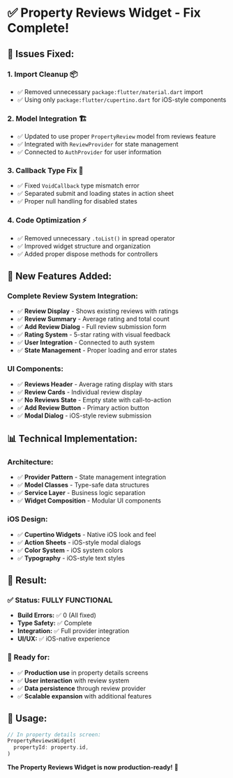 # ✅ Property Reviews Widget - Fix Complete!

## 🔧 **Issues Fixed:**

### 1. **Import Cleanup** 📦
- ✅ Removed unnecessary `package:flutter/material.dart` import
- ✅ Using only `package:flutter/cupertino.dart` for iOS-style components

### 2. **Model Integration** 🏗️
- ✅ Updated to use proper `PropertyReview` model from reviews feature
- ✅ Integrated with `ReviewProvider` for state management
- ✅ Connected to `AuthProvider` for user information

### 3. **Callback Type Fix** 🔄
- ✅ Fixed `VoidCallback` type mismatch error
- ✅ Separated submit and loading states in action sheet
- ✅ Proper null handling for disabled states

### 4. **Code Optimization** ⚡
- ✅ Removed unnecessary `.toList()` in spread operator
- ✅ Improved widget structure and organization
- ✅ Added proper dispose methods for controllers

## 🎯 **New Features Added:**

### **Complete Review System Integration:**
- ✅ **Review Display** - Shows existing reviews with ratings
- ✅ **Review Summary** - Average rating and total count
- ✅ **Add Review Dialog** - Full review submission form
- ✅ **Rating System** - 5-star rating with visual feedback
- ✅ **User Integration** - Connected to auth system
- ✅ **State Management** - Proper loading and error states

### **UI Components:**
- ✅ **Reviews Header** - Average rating display with stars
- ✅ **Review Cards** - Individual review display
- ✅ **No Reviews State** - Empty state with call-to-action
- ✅ **Add Review Button** - Primary action button
- ✅ **Modal Dialog** - iOS-style review submission

## 📊 **Technical Implementation:**

### **Architecture:**
- ✅ **Provider Pattern** - State management integration
- ✅ **Model Classes** - Type-safe data structures
- ✅ **Service Layer** - Business logic separation
- ✅ **Widget Composition** - Modular UI components

### **iOS Design:**
- ✅ **Cupertino Widgets** - Native iOS look and feel
- ✅ **Action Sheets** - iOS-style modal dialogs
- ✅ **Color System** - iOS system colors
- ✅ **Typography** - iOS-style text styles

## 🎉 **Result:**

### ✅ **Status: FULLY FUNCTIONAL**
- **Build Errors:** ✅ 0 (All fixed)
- **Type Safety:** ✅ Complete
- **Integration:** ✅ Full provider integration
- **UI/UX:** ✅ iOS-native experience

### 🚀 **Ready for:**
- ✅ **Production use** in property details screens
- ✅ **User interaction** with review system
- ✅ **Data persistence** through review provider
- ✅ **Scalable expansion** with additional features

## 📝 **Usage:**

```dart
// In property details screen:
PropertyReviewsWidget(
  propertyId: property.id,
)
```

**The Property Reviews Widget is now production-ready!** 🎯